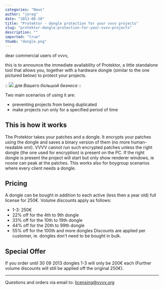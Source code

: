 ```yaml
---
categories: "News"
author: "joreg"
date: "2013-08-28"
title: "Protektor - dongle protection for your vvvv projects"
slug: "protektor-dongle-protection-for-your-vvvv-projects"
description: ""
imported: "true"
thumb: "dongle.png"
---
```



dear commercial users of vvvv,

this is to announce the immediate availability of Protektor, a little standalone tool that allows you, together with a hardware dongle (similar to the one pictured below) to protect your projects.

::
![](dongle.png)
*для Вашего большой бизнеса*
::

Two main scenarios of using it are:

* preventing projects from being duplicated
* make projects run only for a specified period of time

## This is how it works
The Protektor takes your patches and a dongle. It encrypts your patches using the dongle and saves a binary version of them (no more human-readable xml). VVVV cannot run such encrypted patches unless the right dongle (the one used for encryption) is present on the PC. If the right dongle is present the project will start but only show renderer windows, ie noone can peak at the patches. This works also for boygroup scenarios where every client needs a dongle.

## Pricing
A dongle can be bought in addition to each active (less then a year old) full license for 250€. Volume discounts apply as follows:
* 1-3: 250€
* 22% off for the 4th to 9th dongle
* 33% off for the 10th to 19th dongle
* 44% off for the 20th to 99th dongle
* 55% off for the 100th and more dongles
Discounts are applied per customer, ie. dongles don't need to be bought in bulk.

## Special Offer
If you order until 30 09 2013 dongles 1-3 will only be 200€ each (Further volume discounts will still be applied off the original 250€).

---

Questions and orders via email to: licensing@vvvv.org


